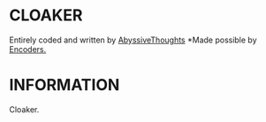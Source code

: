 # CLOAKER #

Entirely coded and written by [AbyssiveThoughts](discord.gg)
*Made possible by [Encoders.](discord.gg)

# INFORMATION #

Cloaker.
